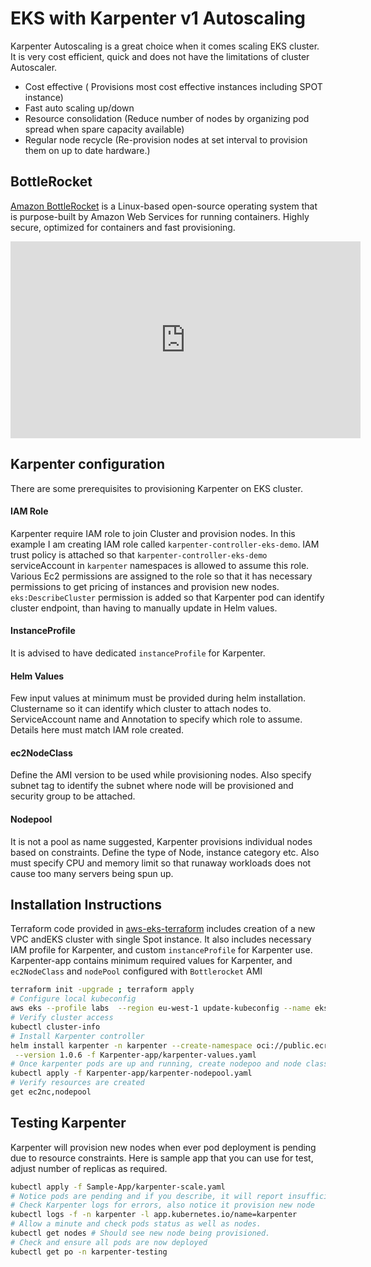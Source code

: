 # EKS with Karpenter v1 Autoscaling

Karpenter Autoscaling is a great choice when it comes scaling EKS cluster. It is very cost efficient, quick and does not have the limitations of cluster Autoscaler. 

- Cost effective ( Provisions most cost effective instances including SPOT instance)
- Fast auto scaling up/down
- Resource consolidation (Reduce number of nodes by organizing pod spread when spare capacity available)
- Regular node recycle (Re-provision nodes at set interval to provision them on up to date hardware.)

## BottleRocket
[Amazon BottleRocket](https://aws.amazon.com/bottlerocket/?amazon-bottlerocket-whats-new.sort-by=item.additionalFields.postDateTime&amazon-bottlerocket-whats-new.sort-order=desc) is a 
Linux-based open-source operating system that is purpose-built by Amazon Web Services for running containers. Highly secure, optimized for containers and fast provisioning. 

<iframe width="560" height="315" src="https://www.youtube.com/embed/TztGj7lL9o4?si=Ck5HWyI2kKwB8yBr" title="YouTube video player" frameborder="0" allow="accelerometer; autoplay; clipboard-write; encrypted-media; gyroscope; picture-in-picture; web-share" referrerpolicy="strict-origin-when-cross-origin" allowfullscreen></iframe>

## Karpenter configuration
There are some prerequisites to provisioning Karpenter on EKS cluster. 
#### IAM Role
Karpenter require IAM role to join Cluster and provision nodes. In this example I am creating IAM role called `karpenter-controller-eks-demo`. IAM trust policy is attached so that `karpenter-controller-eks-demo` serviceAccount in `karpenter` namespaces is allowed to assume this role. Various Ec2 permissions are assigned to the role so that it has necessary permissions to get pricing of instances and provision new nodes. `eks:DescribeCluster` permission is added so that Karpenter pod can identify cluster endpoint, than having to manually update in Helm values.

#### InstanceProfile
It is advised to have dedicated `instanceProfile` for Karpenter. 
#### Helm Values
Few input values at minimum must be provided during helm installation. Clustername so it can identify which cluster to attach nodes to. ServiceAccount name and Annotation to specify which role to assume. Details here must match IAM role created.

#### ec2NodeClass
Define the AMI version to be used while provisioning nodes. Also specify subnet tag to identify the subnet where node will be provisioned and security group to be attached.

#### Nodepool
It is not a pool as name suggested, Karpenter provisions individual nodes based on constraints. Define the type of Node, instance category etc. Also must specify CPU and memory limit so that runaway workloads does not cause too many servers being spun up.


## Installation Instructions
Terraform code provided in [aws-eks-terraform](https://github.com/vettom/aws-eks-terraform/tree/main/EKS-Cluster-karpenter-V1) includes creation of a new VPC andEKS cluster with single Spot instance. It also includes necessary IAM profile for Karpenter, and custom `instanceProfile` for Karpenter use. Karpenter-app contains minimum required values for Karpenter, and `ec2NodeClass` and `nodePool` configured with `Bottlerocket` AMI
```bash
terraform init -upgrade ; terraform apply
# Configure local kubeconfig
aws eks --profile labs  --region eu-west-1 update-kubeconfig --name eks-demo
# Verify cluster access
kubectl cluster-info
# Install Karpenter controller
helm install karpenter -n karpenter --create-namespace oci://public.ecr.aws/karpenter/karpenter \
 --version 1.0.6 -f Karpenter-app/karpenter-values.yaml
# Once karpenter pods are up and running, create nodepoo and node class
kubectl apply -f Karpenter-app/karpenter-nodepool.yaml
# Verify resources are created
get ec2nc,nodepool
```

## Testing Karpenter
Karpenter will provision new nodes when ever pod deployment is pending due to resource constraints. Here is sample app that you can use for test, adjust number of replicas as required.

```bash
kubectl apply -f Sample-App/karpenter-scale.yaml
# Notice pods are pending and if you describe, it will report insufficient CPU. 
# Check Karpenter logs for errors, also notice it provision new node
kubectl logs -f -n karpenter -l app.kubernetes.io/name=karpenter
# Allow a minute and check pods status as well as nodes. 
kubectl get nodes # Should see new node being provisioned.
# Check and ensure all pods are now deployed
kubectl get po -n karpenter-testing
```
